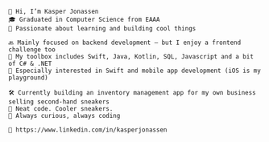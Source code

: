 	👋 Hi, I’m Kasper Jonassen
	🎓 Graduated in Computer Science from EAAA
	🧠 Passionate about learning and building cool things

	🔙 Mainly focused on backend development – but I enjoy a frontend challenge too
	🧰 My toolbox includes Swift, Java, Kotlin, SQL, Javascript and a bit of C# & .NET
	📱 Especially interested in Swift and mobile app development (iOS is my playground)

 	🛠️ Currently building an inventory management app for my own business selling second-hand sneakers
	🧦 Neat code. Cooler sneakers.
	🐸 Always curious, always coding

	💼 https://www.linkedin.com/in/kasperjonassen


<!---
kappertherapper/kappertherapper is a ✨ special ✨ repository because its `README.md` (this file) appears on your GitHub profile.
You can click the Preview link to take a look at your changes.
--->

